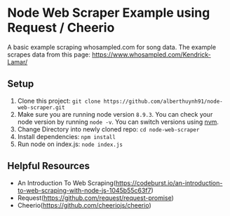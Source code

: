# Node Web Scraper Example using Request / Cheerio

A basic example scraping whosampled.com for song data. The example scrapes data from this page: https://www.whosampled.com/Kendrick-Lamar/

## Setup

1) Clone this project: `git clone https://github.com/alberthuynh91/node-web-scraper.git`
2) Make sure you are running node version `8.9.3`. You can check your node version by running `node -v`. You can switch versions using [nvm](https://github.com/creationix/nvm).
3) Change Directory into newly cloned repo: `cd node-web-scraper`
4) Install dependencies: `npm install`
5) Run node on index.js: `node index.js`


## Helpful Resources
- An Introduction To Web Scraping(https://codeburst.io/an-introduction-to-web-scraping-with-node-js-1045b55c63f7)
- Request(https://github.com/request/request-promise)
- Cheerio(https://github.com/cheeriojs/cheerio)
